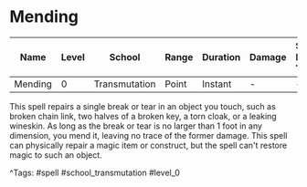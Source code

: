 # Mending

| Name | Level | School | Range | Duration | Damage | Save DC & Type |
|------|-------|--------|-------|----------|--------|----------------|
| Mending | 0 | Transmutation | Point | Instant | - | - |

This spell repairs a single break or tear in an object you touch, such as broken chain link, two halves of a broken key, a torn cloak, or a leaking wineskin. As long as the break or tear is no larger than 1 foot in any dimension, you mend it, leaving no trace of the former damage. This spell can physically repair a magic item or construct, but the spell can't restore magic to such an object.

^Tags: #spell #school_transmutation #level_0